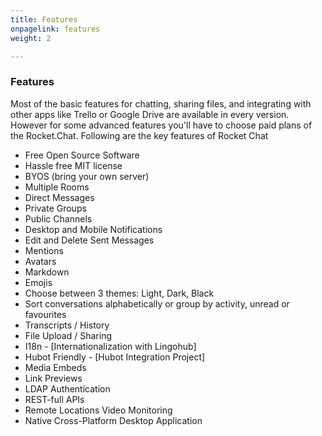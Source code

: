 ```yaml
---
title: Features
onpagelink: features
weight: 2

---
```


### **Features**

Most of the basic features for chatting, sharing files, and integrating with other apps like Trello or Google Drive are available in every version. However for some advanced features you'll have to choose paid plans of the Rocket.Chat. Following are the key features of Rocket Chat

- Free Open Source Software
- Hassle free MIT license
- BYOS (bring your own server)
- Multiple Rooms
- Direct Messages
- Private Groups
- Public Channels
- Desktop and Mobile Notifications
- Edit and Delete Sent Messages
- Mentions
- Avatars
- Markdown
- Emojis
- Choose between 3 themes: Light, Dark, Black
- Sort conversations alphabetically or group by activity, unread or favourites
- Transcripts / History
- File Upload / Sharing
- I18n - \[Internationalization with Lingohub\]
- Hubot Friendly - \[Hubot Integration Project\]
- Media Embeds
- Link Previews
- LDAP Authentication
- REST-full APIs
- Remote Locations Video Monitoring
- Native Cross-Platform Desktop Application
 
